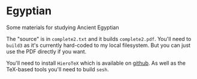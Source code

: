 # Egyptian
Some materials for studying Ancient Egyptian

The "source" is in `complete2.txt` and it builds `complete2.pdf`. You'll need to  `build3` as it's currently hard-coded to my local filesystem. But you can just use the PDF directly if you want.

You'll need to install `HieroTeX` which is available on [github](https://github.com/hierotex/hierotex).
As well as the TeX-based tools you'll need to build `sesh`.
